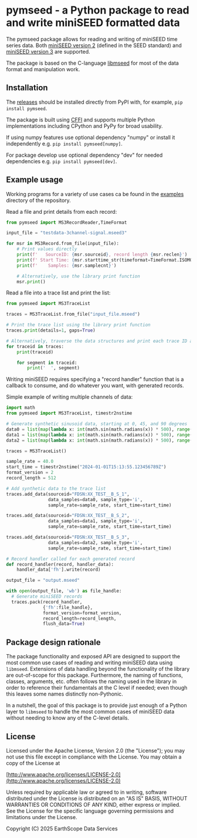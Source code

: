 # pymseed - a Python package to read and write miniSEED formatted data

The pymseed package allows for reading and writing of miniSEED
time series data.  Both [miniSEED version 2](https://fdsn.org/pdf/SEEDManual_V2.4.pdf)
(defined in the SEED standard) and [miniSEED version 3](https://docs.fdsn.org/projects/miniseed3)
are supported.

The package is based on the C-language [libmseed](https://earthscope.github.io/libmseed)
for most of the data format and manipulation work.

## Installation

The [releases](https://pypi.org/project/pymseed/) should be installed
directly from PyPI with, for example, `pip install pymseed`.

The package is built using [CFFI](https://cffi.readthedocs.io/) and supports
multiple Python implementations including CPython and PyPy for broad usability.

If using numpy features use optional dependency "numpy" or install it independently
e.g. `pip install pymseed[numpy]`.

For package develop use optional dependency "dev" for needed dependencies
e.g. `pip install pymseed[dev]`.

## Example usage

Working programs for a variety of use cases ca be found in the
[examples](https://github.com/EarthScope/pymseed/tree/main/examples) directory of the repository.

Read a file and print details from each record:
```Python
from pymseed import MS3RecordReader,TimeFormat

input_file = "testdata-3channel-signal.mseed3"

for msr in MS3Record.from_file(input_file):
    # Print values directly
    print(f'   SourceID: {msr.sourceid}, record length {msr.reclen}')
    print(f' Start Time: {msr.starttime_str(timeformat=TimeFormat.ISOMONTHDAY_SPACE_Z)}')
    print(f'    Samples: {msr.samplecnt}')

    # Alternatively, use the library print function
    msr.print()
```

Read a file into a trace list and print the list:
```Python
from pymseed import MS3TraceList

traces = MS3TraceList.from_file("input_file.mseed")

# Print the trace list using the library print function
traces.print(details=1, gaps=True)

# Alternatively, traverse the data structures and print each trace ID and segment
for traceid in traces:
    print(traceid)

    for segment in traceid:
        print('  ', segment)
```

Writing miniSEED requires specifying a "record handler" function that is
a callback to consume, and do whatever you want, with generated records.

Simple example of writing multiple channels of data:
```Python
import math
from pymseed import MS3TraceList, timestr2nstime

# Generate synthetic sinusoid data, starting at 0, 45, and 90 degrees
data0 = list(map(lambda x: int(math.sin(math.radians(x)) * 500), range(0, 500)))
data1 = list(map(lambda x: int(math.sin(math.radians(x)) * 500), range(45, 500 + 45)))
data2 = list(map(lambda x: int(math.sin(math.radians(x)) * 500), range(90, 500 + 90)))

traces = MS3TraceList()

sample_rate = 40.0
start_time = timestr2nstime("2024-01-01T15:13:55.123456789Z")
format_version = 2
record_length = 512

# Add synthetic data to the trace list
traces.add_data(sourceid="FDSN:XX_TEST__B_S_1",
                data_samples=data0, sample_type='i',
                sample_rate=sample_rate, start_time=start_time)

traces.add_data(sourceid="FDSN:XX_TEST__B_S_2",
                data_samples=data1, sample_type='i',
                sample_rate=sample_rate, start_time=start_time)

traces.add_data(sourceid="FDSN:XX_TEST__B_S_3",
                data_samples=data2, sample_type='i',
                sample_rate=sample_rate, start_time=start_time)

# Record handler called for each generated record
def record_handler(record, handler_data):
    handler_data['fh'].write(record)

output_file = "output.mseed"

with open(output_file, 'wb') as file_handle:
  # Generate miniSEED records
  traces.pack(record_handler,
              {'fh':file_handle},
              format_version=format_version,
              record_length=record_length,
              flush_data=True)
```

## Package design rationale

The package functionality and exposed API are designed to support the most
common use cases of reading and writing miniSEED data using `libmseed`.
Extensions of data handling beyond the functionality of the library are
out-of-scope for this package.  Furthermore, the naming of functions, classes,
arguments, etc. often follows the naming used in the library in order to
reference their fundamentals at the C level if needed; even though this leaves
some names distinctly non-Pythonic.

In a nutshell, the goal of this package is to provide just enough of a Python
layer to `libmseed` to handle the most common cases of miniSEED data without
needing to know any of the C-level details.

## License

Licensed under the Apache License, Version 2.0 (the "License");
you may not use this file except in compliance with the License.
You may obtain a copy of the License at

[http://www.apache.org/licenses/LICENSE-2.0](http://www.apache.org/licenses/LICENSE-2.0)

Unless required by applicable law or agreed to in writing, software
distributed under the License is distributed on an "AS IS" BASIS,
WITHOUT WARRANTIES OR CONDITIONS OF ANY KIND, either express or implied.
See the License for the specific language governing permissions and
limitations under the License.

Copyright (C) 2025 EarthScope Data Services
